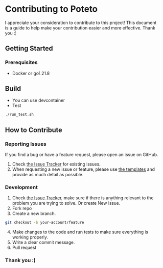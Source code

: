 # Contributing to Poteto

I appreciate your consideration to contribute to this project! This document is a guide to help make your contribution easier and more effective. Thank you :)

## Getting Started

### Prerequisites

- Docker or go1.21.8

## Build

- You can use devcontainer
- Test
```bash
./run_test.sh
```

## How to Contribute

### Reporting Issues

If you find a bug or have a feature request, please open an issue on GitHub.

1. Check [the Issue Tracker](https://github.com/poteto0/poteto/issues) for existing issues.
2. When requesting a new issue or feature, please use [the templates](https://github.com/poteto0/poteto/issues/new?assignees=&labels=&projects=&template=-bug-----feature--issue-title.md&title=) and provide as much detail as possible.

### Development

1. Check [the Issue Tracker](https://github.com/poteto0/poteto/issues), make sure if there is anything relevant to the problem you are trying to solve. Or create New Issue.
2. Fork repo
3. Create a new branch.

```bash
git checkout -b your-account/feature
```

4. Make changes to the code and run tests to make sure everything is working properly.
5. Write a clear commit message.
6. Pull request

### Thank you :)